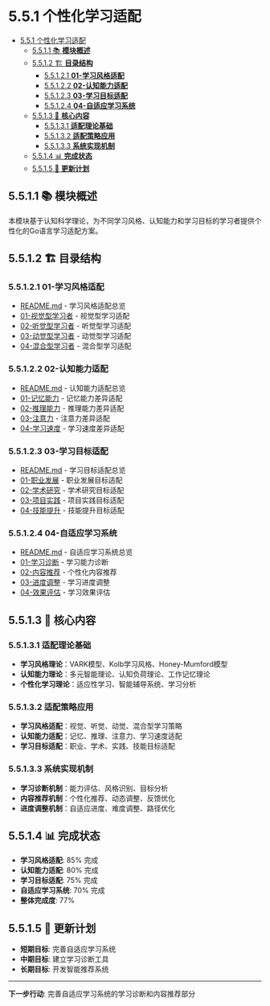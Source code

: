# 5.5.1 个性化学习适配

<!-- TOC START -->
- [5.5.1 个性化学习适配](#551-个性化学习适配)
  - [5.5.1.1 📚 **模块概述**](#5511--模块概述)
  - [5.5.1.2 🏗️ **目录结构**](#5512-️-目录结构)
    - [5.5.1.2.1 **01-学习风格适配**](#55121-01-学习风格适配)
    - [5.5.1.2.2 **02-认知能力适配**](#55122-02-认知能力适配)
    - [5.5.1.2.3 **03-学习目标适配**](#55123-03-学习目标适配)
    - [5.5.1.2.4 **04-自适应学习系统**](#55124-04-自适应学习系统)
  - [5.5.1.3 🎯 **核心内容**](#5513--核心内容)
    - [5.5.1.3.1 **适配理论基础**](#55131-适配理论基础)
    - [5.5.1.3.2 **适配策略应用**](#55132-适配策略应用)
    - [5.5.1.3.3 **系统实现机制**](#55133-系统实现机制)
  - [5.5.1.4 📊 **完成状态**](#5514--完成状态)
  - [5.5.1.5 🔄 **更新计划**](#5515--更新计划)
<!-- TOC END -->

## 5.5.1.1 📚 **模块概述**

本模块基于认知科学理论，为不同学习风格、认知能力和学习目标的学习者提供个性化的Go语言学习适配方案。

## 5.5.1.2 🏗️ **目录结构**

### 5.5.1.2.1 **01-学习风格适配**

- [README.md](01-学习风格适配/README.md) - 学习风格适配总览
- [01-视觉型学习者](01-学习风格适配/01-视觉型学习者/) - 视觉型学习适配
- [02-听觉型学习者](01-学习风格适配/02-听觉型学习者/) - 听觉型学习适配
- [03-动觉型学习者](01-学习风格适配/03-动觉型学习者/) - 动觉型学习适配
- [04-混合型学习者](01-学习风格适配/04-混合型学习者/) - 混合型学习适配

### 5.5.1.2.2 **02-认知能力适配**

- [README.md](02-认知能力适配/README.md) - 认知能力适配总览
- [01-记忆能力](02-认知能力适配/01-记忆能力/) - 记忆能力差异适配
- [02-推理能力](02-认知能力适配/02-推理能力/) - 推理能力差异适配
- [03-注意力](02-认知能力适配/03-注意力/) - 注意力差异适配
- [04-学习速度](02-认知能力适配/04-学习速度/) - 学习速度差异适配

### 5.5.1.2.3 **03-学习目标适配**

- [README.md](03-学习目标适配/README.md) - 学习目标适配总览
- [01-职业发展](03-学习目标适配/01-职业发展/) - 职业发展目标适配
- [02-学术研究](03-学习目标适配/02-学术研究/) - 学术研究目标适配
- [03-项目实践](03-学习目标适配/03-项目实践/) - 项目实践目标适配
- [04-技能提升](03-学习目标适配/04-技能提升/) - 技能提升目标适配

### 5.5.1.2.4 **04-自适应学习系统**

- [README.md](04-自适应学习系统/README.md) - 自适应学习系统总览
- [01-学习诊断](04-自适应学习系统/01-学习诊断/) - 学习能力诊断
- [02-内容推荐](04-自适应学习系统/02-内容推荐/) - 个性化内容推荐
- [03-进度调整](04-自适应学习系统/03-进度调整/) - 学习进度调整
- [04-效果评估](04-自适应学习系统/04-效果评估/) - 学习效果评估

## 5.5.1.3 🎯 **核心内容**

### 5.5.1.3.1 **适配理论基础**

- **学习风格理论**：VARK模型、Kolb学习风格、Honey-Mumford模型
- **认知能力理论**：多元智能理论、认知负荷理论、工作记忆理论
- **个性化学习理论**：适应性学习、智能辅导系统、学习分析

### 5.5.1.3.2 **适配策略应用**

- **学习风格适配**：视觉、听觉、动觉、混合型学习策略
- **认知能力适配**：记忆、推理、注意力、学习速度适配
- **学习目标适配**：职业、学术、实践、技能目标适配

### 5.5.1.3.3 **系统实现机制**

- **学习诊断机制**：能力评估、风格识别、目标分析
- **内容推荐机制**：个性化推荐、动态调整、反馈优化
- **进度调整机制**：自适应进度、难度调整、路径优化

## 5.5.1.4 📊 **完成状态**

- **学习风格适配**: 85% 完成
- **认知能力适配**: 80% 完成
- **学习目标适配**: 75% 完成
- **自适应学习系统**: 70% 完成
- **整体完成度**: 77%

## 5.5.1.5 🔄 **更新计划**

- **短期目标**: 完善自适应学习系统
- **中期目标**: 建立学习诊断工具
- **长期目标**: 开发智能推荐系统

---

**下一步行动**: 完善自适应学习系统的学习诊断和内容推荐部分
